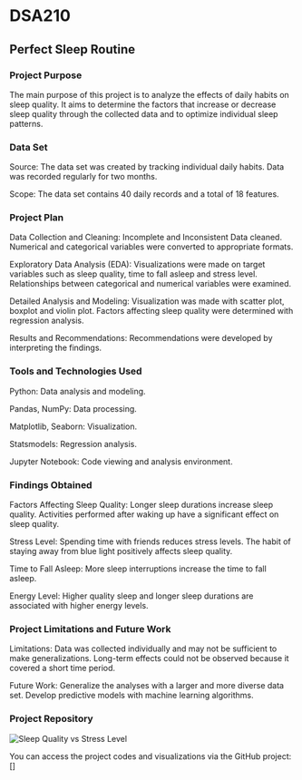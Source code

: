 # DSA210

## Perfect Sleep Routine

### Project Purpose

The main purpose of this project is to analyze the effects of daily habits on sleep quality. It aims to determine the factors that increase or decrease sleep quality through the collected data and to optimize individual sleep patterns.

### Data Set

Source:
The data set was created by tracking individual daily habits. Data was recorded regularly for two months.

Scope:
The data set contains 40 daily records and a total of 18 features.

### Project Plan

Data Collection and Cleaning:
Incomplete and Inconsistent Data cleaned. Numerical and categorical variables were converted to appropriate formats.

Exploratory Data Analysis (EDA):
Visualizations were made on target variables such as sleep quality, time to fall asleep and stress level. Relationships between categorical and numerical variables were examined.

Detailed Analysis and Modeling:
Visualization was made with scatter plot, boxplot and violin plot. Factors affecting sleep quality were determined with regression analysis.

Results and Recommendations:
Recommendations were developed by interpreting the findings.

### Tools and Technologies Used

Python:
Data analysis and modeling.

Pandas, NumPy: Data processing.

Matplotlib, Seaborn: Visualization.

Statsmodels: Regression analysis.

Jupyter Notebook:
Code viewing and analysis environment.

### Findings Obtained

Factors Affecting Sleep Quality:
Longer sleep durations increase sleep quality. Activities performed after waking up have a significant effect on sleep quality.

Stress Level:
Spending time with friends reduces stress levels. The habit of staying away from blue light positively affects sleep quality.

Time to Fall Asleep:
More sleep interruptions increase the time to fall asleep.

Energy Level:
Higher quality sleep and longer sleep durations are associated with higher energy levels.

### Project Limitations and Future Work

Limitations:
Data was collected individually and may not be sufficient to make generalizations. Long-term effects could not be observed because it covered a short time period.

Future Work:
Generalize the analyses with a larger and more diverse data set. Develop predictive models with machine learning algorithms.

### Project Repository
![Sleep Quality vs Stress Level](path-to-your-image.png)

You can access the project codes and visualizations via the GitHub project: []
